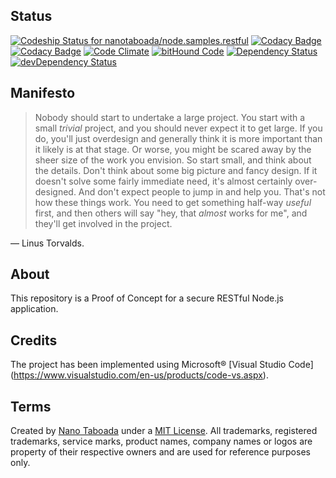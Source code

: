 Status
------
[![Codeship Status for nanotaboada/node.samples.restful](https://codeship.com/projects/d37a64c0-820e-0132-8766-02cef419759e/status?branch=master)](https://codeship.com/projects/57739)
[![Codacy Badge](https://www.codacy.com/project/badge/8a53f27ab85e4fbe91c34de834d16e3a)](https://www.codacy.com/app/nanotaboada/node-samples-restful)
[![Codacy Badge](https://api.codacy.com/project/badge/Coverage/8a53f27ab85e4fbe91c34de834d16e3a)](https://www.codacy.com/app/nanotaboada/node-samples-restful?utm_source=github.com&utm_medium=referral&utm_content=nanotaboada/node.samples.restful&utm_campaign=Badge_Coverage)
[![Code Climate](https://codeclimate.com/github/nanotaboada/node.samples.restful/badges/gpa.svg)](https://codeclimate.com/github/nanotaboada/node.samples.restful)
[![bitHound Code](https://www.bithound.io/github/nanotaboada/node.samples.restful/badges/code.svg)](https://www.bithound.io/github/nanotaboada/node.samples.restful)
[![Dependency Status](https://david-dm.org/nanotaboada/node.samples.restful.svg)](https://david-dm.org/nanotaboada/node.samples.restful)
[![devDependency Status](https://david-dm.org/nanotaboada/node.samples.restful/dev-status.svg)](https://david-dm.org/nanotaboada/node.samples.restful#info=devDependencies)

Manifesto
---------
> Nobody should start to undertake a large project. You start with a small _trivial_ project, and you should never expect it to get large. If you do, you'll just overdesign and generally think it is more important than it likely is at that stage. Or worse, you might be scared away by the sheer size of the work you envision. So start small, and think about the details. Don't think about some big picture and fancy design. If it doesn't solve some fairly immediate need, it's almost certainly over-designed. And don't expect people to jump in and help you. That's not how these things work. You need to get something half-way _useful_ first, and then others will say "hey, that _almost_ works for me", and they'll get involved in the project.

— Linus Torvalds.

About
-----
This repository is a Proof of Concept for a secure RESTful Node.js application.


Credits
-------
The project has been implemented using Microsoft&reg; [Visual Studio Code] (https://www.visualstudio.com/en-us/products/code-vs.aspx).


Terms
-----
Created by [Nano Taboada](http://openid.nanotaboada.com.ar) under a [MIT License](http://opensource.org/licenses/mit-license.php).
All trademarks, registered trademarks, service marks, product names, company names or logos are property of their respective owners and are used for reference purposes only.
